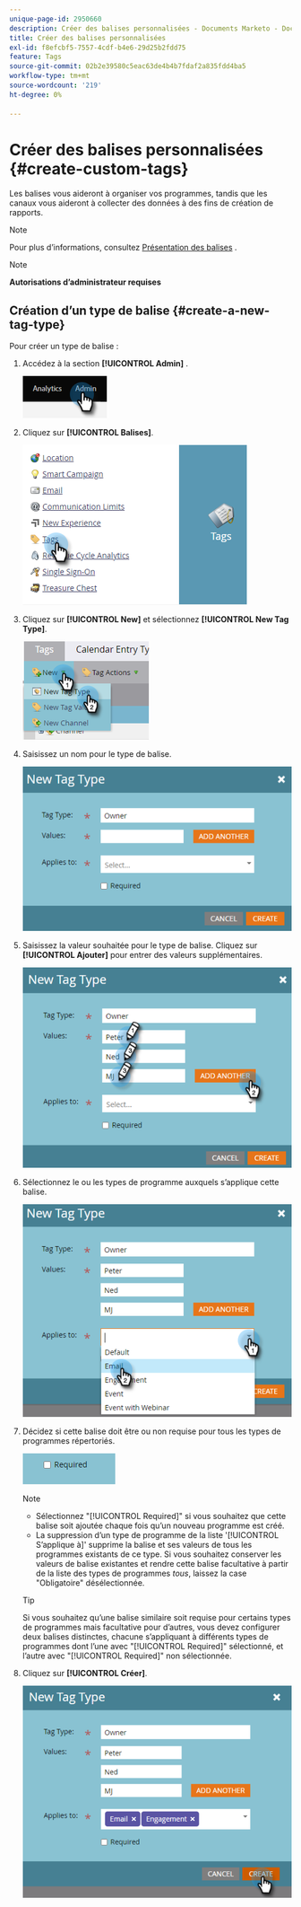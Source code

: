 ```yaml
---
unique-page-id: 2950660
description: Créer des balises personnalisées - Documents Marketo - Documentation du produit
title: Créer des balises personnalisées
exl-id: f8efcbf5-7557-4cdf-b4e6-29d25b2fdd75
feature: Tags
source-git-commit: 02b2e39580c5eac63de4b4b7fdaf2a835fdd4ba5
workflow-type: tm+mt
source-wordcount: '219'
ht-degree: 0%

---
```


# Créer des balises personnalisées {#create-custom-tags}

Les balises vous aideront à organiser vos programmes, tandis que les canaux vous aideront à collecter des données à des fins de création de rapports.

>[!NOTE]
>
>Pour plus d’informations, consultez [Présentation des balises](/help/marketo/product-docs/core-marketo-concepts/programs/working-with-programs/understanding-tags.md) .

>[!NOTE]
>
>**Autorisations d’administrateur requises**

## Création d’un type de balise {#create-a-new-tag-type}

Pour créer un type de balise :

1. Accédez à la section **[!UICONTROL Admin]** .

   ![](assets/create-custom-tags-1.png)

1. Cliquez sur **[!UICONTROL Balises]**.

   ![](assets/create-custom-tags-2.png)

1. Cliquez sur **[!UICONTROL New]** et sélectionnez **[!UICONTROL New Tag Type]**.

   ![](assets/create-custom-tags-3.png)

1. Saisissez un nom pour le type de balise.

   ![](assets/create-custom-tags-4.png)

1. Saisissez la valeur souhaitée pour le type de balise. Cliquez sur **[!UICONTROL Ajouter]** pour entrer des valeurs supplémentaires.

   ![](assets/create-custom-tags-5.png)

1. Sélectionnez le ou les types de programme auxquels s’applique cette balise.

   ![](assets/create-custom-tags-6.png)

1. Décidez si cette balise doit être ou non requise pour tous les types de programmes répertoriés.

   ![](assets/create-custom-tags-7.png)

   >[!NOTE]
   >
   >* Sélectionnez &quot;[!UICONTROL Required]&quot; si vous souhaitez que cette balise soit ajoutée chaque fois qu’un nouveau programme est créé.
   >* La suppression d’un type de programme de la liste &#39;[!UICONTROL S’applique à]&#39; supprime la balise et ses valeurs de tous les programmes existants de ce type. Si vous souhaitez conserver les valeurs de balise existantes et rendre cette balise facultative à partir de la liste des types de programmes _tous_, laissez la case &quot;Obligatoire&quot; désélectionnée.

   >[!TIP]
   >
   >Si vous souhaitez qu’une balise similaire soit requise pour certains types de programmes mais facultative pour d’autres, vous devez configurer deux balises distinctes, chacune s’appliquant à différents types de programmes dont l’une avec &quot;[!UICONTROL Required]&quot; sélectionné, et l’autre avec &quot;[!UICONTROL Required]&quot; non sélectionnée.

1. Cliquez sur **[!UICONTROL Créer]**.

   ![](assets/create-custom-tags-8.png)
